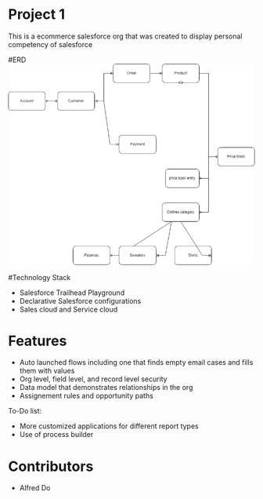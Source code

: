 # Project 1
This is a ecommerce salesforce org that was created to display personal competency of salesforce

#ERD
![image](ERD/P1ERD.png)

#Technology Stack
* Salesforce Trailhead Playground
* Declarative Salesforce configurations
* Sales cloud and Service cloud


# Features
* Auto launched flows including one that finds empty email cases and fills them with values
* Org level, field level, and record level security
* Data model that demonstrates relationships in the org
* Assignement rules and opportunity paths

To-Do list:
* More customized applications for different report types
* Use of process builder

# Contributors
* Alfred Do
